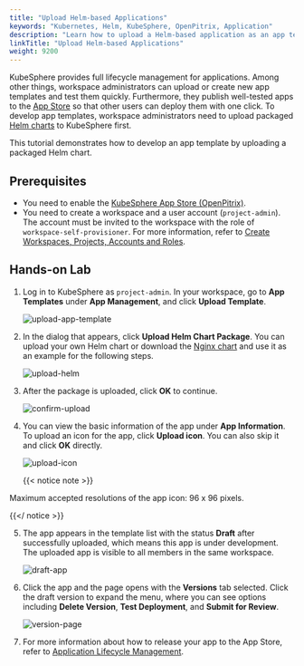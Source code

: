 ```yaml
---
title: "Upload Helm-based Applications"
keywords: "Kubernetes, Helm, KubeSphere, OpenPitrix, Application"
description: "Learn how to upload a Helm-based application as an app template to your workspace."
linkTitle: "Upload Helm-based Applications"
weight: 9200
---
```


KubeSphere provides full lifecycle management for applications. Among other things, workspace administrators can upload or create new app templates and test them quickly. Furthermore, they publish well-tested apps to the [App Store](../../application-store/) so that other users can deploy them with one click. To develop app templates, workspace administrators need to upload packaged [Helm charts](https://helm.sh/) to KubeSphere first.

This tutorial demonstrates how to develop an app template by uploading a packaged Helm chart.

## Prerequisites

- You need to enable the [KubeSphere App Store (OpenPitrix)](../../pluggable-components/app-store/).
- You need to create a workspace and a user account (`project-admin`). The account must be invited to the workspace with the role of `workspace-self-provisioner`. For more information, refer to [Create Workspaces, Projects, Accounts and Roles](../../quick-start/create-workspace-and-project/).

## Hands-on Lab

1. Log in to KubeSphere as `project-admin`. In your workspace, go to **App Templates** under **App Management**, and click **Upload Template**. 

    ![upload-app-template](/images/docs/workspace-administration/upload-helm-based-application/upload-app-template.png)

2. In the dialog that appears, click **Upload Helm Chart Package**. You can upload your own Helm chart or download the [Nginx chart](/files/application-templates/nginx-0.1.0.tgz) and use it as an example for the following steps.

    ![upload-helm](/images/docs/workspace-administration/upload-helm-based-application/upload-helm.png)

3. After the package is uploaded, click **OK** to continue.

    ![confirm-upload](/images/docs/workspace-administration/upload-helm-based-application/confirm-upload.png)

4. You can view the basic information of the app under **App Information**. To upload an icon for the app, click **Upload icon**. You can also skip it and click **OK** directly.

    ![upload-icon](/images/docs/workspace-administration/upload-helm-based-application/upload-icon.png)
    
    {{< notice note >}}

Maximum accepted resolutions of the app icon: 96 x 96 pixels.

{{</ notice >}}

5. The app appears in the template list with the status **Draft** after successfully uploaded, which means this app is under development. The uploaded app is visible to all members in the same workspace.

    ![draft-app](/images/docs/workspace-administration/upload-helm-based-application/draft-app.png)

6. Click the app and the page opens with the **Versions** tab selected. Click the draft version to expand the menu, where you can see options including **Delete Version**, **Test Deployment**, and **Submit for Review**.

    ![version-page](/images/docs/workspace-administration/upload-helm-based-application/version-page.png)

7. For more information about how to release your app to the App Store, refer to [Application Lifecycle Management](../../application-store/app-lifecycle-management/#step-2-upload-and-submit-application).
